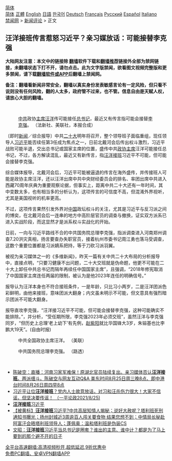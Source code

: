  <!-- 面包屑导航 --> <div class="breadcrumb"><!-- GTranslate: https://gtranslate.io/ -->  <div class="switcher notranslate">  <div class="selected">  <a href="#" onclick="return false;"> 简体</a>  </div>  <div class="option">  <a href="https://www.bannedbook.org" onclick="doGTranslate('zh-CN|zh-CN');jQuery('div.switcher div.selected a').html(jQuery(this).html());return false;" title="简体中文" class="nturl selected"> 简体</a>  <a href="https://www.bannedbook.org/zh-tw/" onclick="doGTranslate('zh-CN|zh-TW');jQuery('div.switcher div.selected a').html(jQuery(this).html());return false;" title="繁體中文" class="nturl"> 正體</a>  <a href="https://www.bannedbook.org/en/" onclick="doGTranslate('zh-CN|en');jQuery('div.switcher div.selected a').html(jQuery(this).html());return false;" title="English" class="nturl"> English</a>  <a href="https://www.bannedbook.org/ja/" onclick="doGTranslate('zh-CN|ja');jQuery('div.switcher div.selected a').html(jQuery(this).html());return false;" title="日本語" class="nturl"> 日語</a>  <a href="https://www.bannedbook.org/ko/" onclick="doGTranslate('zh-CN|ko');jQuery('div.switcher div.selected a').html(jQuery(this).html());return false;" title="한국어" class="nturl"> 한국어</a>  <a href="https://www.bannedbook.org/de/" onclick="doGTranslate('zh-CN|de');jQuery('div.switcher div.selected a').html(jQuery(this).html());return false;" title="Deutsch" class="nturl"> Deutsch</a>  <a href="https://www.bannedbook.org/fr/" onclick="doGTranslate('zh-CN|fr');jQuery('div.switcher div.selected a').html(jQuery(this).html());return false;" title="Français" class="nturl"> Français</a>  <a href="https://www.bannedbook.org/ru/" onclick="doGTranslate('zh-CN|ru');jQuery('div.switcher div.selected a').html(jQuery(this).html());return false;" title="Русский" class="nturl"> Русский</a>  <a href="https://www.bannedbook.org/es/" onclick="doGTranslate('zh-CN|es');jQuery('div.switcher div.selected a').html(jQuery(this).html());return false;" title="Español" class="nturl"> Español</a>  <a href="https://www.bannedbook.org/it/" onclick="doGTranslate('zh-CN|it');jQuery('div.switcher div.selected a').html(jQuery(this).html());return false;" title="Italiano" class="nturl"> Italiano</a>  </div>  </div>      <div class='breadcrumb-sub'><!-- Breadcrumb NavXT 6.3.0 --> <a href="https://www.bannedbook.org/" class="home">禁闻网</a> &gt; <a href="https://www.bannedbook.org/bnews/comments/" class="category">新闻评论</a> &gt; 正文</div></div><h2>汪洋接班传言惹怒习近平？亲习媒放话：可能接替李克强</h2> <p class="notice"><b>大陆网友注意：本文中的链接除 <a href="https://github.com/bannedbook/fanqiang" >翻墙</a>软件下载和<a href="https://github.com/killgcd/justmysocks/blob/master/README.md">翻墙推荐</a>链接外全部为禁网链接，未翻墙状态下打不开，请勿点击。此为文字版禁闻，欲看图文视频完整版和更多禁闻，请下载<a href="https://github.com/bannedbook/fanqiang">翻墙软件或APP</a>后翻墙上禁闻网。</p><p>备注：翻墙看新闻非常安全，翻墙以真实身份发表敏感言论有一定风险，但只看不说则没有任何风险，翻的人太多，政府管不过来，也不管。信息自由是天赋人权，请放心大胆的翻墙。</b></p>  <div class="entry"> <br /> <figure><a href="https://i0.wp.com/upload-images-bucket-v64rleca837do.s3.eu-west-1.amazonaws.com/wp-content/uploads/2021/08/26102845/phpGnjmQ7.jpg?fit=800%2C533&#038;ssl=1" data-caption=" 中共政协主席汪洋传可能接任总书记，最近又有传言指可能会接替李克强。 （法新社、美联社，本报合成）"></a><figcaption class="wp-caption-text"> <a href="https://www.bannedbook.org/bnews/tag/%e4%b8%ad%e5%85%b1/" class="st_tag internal_tag" rel="tag" title="标签 中共 下的日志">中共</a>政协<a href="https://www.bannedbook.org/bnews/tag/%E4%B8%BB%E5%B8%AD/" class="st_tag internal_tag" rel="tag" title="标签 主席 下的日志">主席</a><a href="https://www.bannedbook.org/bnews/tag/%e6%b1%aa%e6%b4%8b/" class="st_tag internal_tag" rel="tag" title="标签 汪洋 下的日志">汪洋</a>传可能接任<a href="https://www.bannedbook.org/bnews/tag/%E6%80%BB%E4%B9%A6%E8%AE%B0/" class="st_tag internal_tag" rel="tag" title="标签 总书记 下的日志">总书记</a>，最近又有传言指可能会接替<a href="https://www.bannedbook.org/bnews/tag/%e6%9d%8e%e5%85%8b%e5%bc%ba/" class="st_tag internal_tag" rel="tag" title="标签 李克强 下的日志">李克强</a>。 （法新社、美联社，本报合成）</figcaption></figure> <p>〔即时<span class='wp_keywordlink_affiliate'><a href="https://www.bannedbook.org/" title="新闻">新闻</a></span>／综合报导〕中共<a href="https://www.bannedbook.org/bnews/tag/%E4%BA%8C%E5%8D%81%E5%A4%A7/" class="st_tag internal_tag" rel="tag" title="标签 二十大 下的日志">二十大</a>明年将召开，整个领导班子面临重组，现任领导人<a href="https://www.bannedbook.org/bnews/tag/%e4%b9%a0%e8%bf%91%e5%b9%b3/" class="st_tag internal_tag" rel="tag" title="标签 习近平 下的日志">习近平</a>能否续任第3任成为焦点之一，日前北戴河会后传出权斗激烈，习近平战败可能半退，交出总书记或国家主席的位置，盛传中共<a href="https://www.bannedbook.org/bnews/tag/%E6%94%BF%E5%8D%8F%E4%B8%BB%E5%B8%AD/" class="st_tag internal_tag" rel="tag" title="标签 政协主席 下的日志">政协主席</a>汪洋可能接任总书记，不过，各方解读混乱，最近又有新传言，指<a href="https://www.bannedbook.org/bnews/tag/%e6%b1%aa%e6%b4%8b%e6%8e%a5%e7%8f%ad/" class="st_tag internal_tag" rel="tag" title="标签 汪洋接班 下的日志">汪洋接班</a>习近平不可能，但可能会接替李克强。</p> <p>综合媒体报导，北戴河会后，习近平可能被逼退的传言在海外盛传，并传接班人可能是政协主席汪洋，还以汪洋出席中共中央财经委员会的排名、率团出席中共进入西藏70周年庆典为重要观察论据，但事实上，距离中共二十大还有一年时间，其中变数太多，也有相当多的分析认为，这项传言的可信度不高，但混淆外界视听，尤其是美国视听的机率更高。</p>  <p>不过，这项传言果然引发外界对<span class='wp_keywordlink_affiliate'><a href="https://www.bannedbook.org/" title="中国" target="_blank">中国</a></span>政坛权斗的关注，尤其是习近平与反习派之间的博奕，在北戴河会后一连串的地方中高阶层官员的调查与撤换，证实双方派系已进入实战阶段，而这显然才是派系权斗实战化的开始。</p> <p>日前，一向与习近平路线不合的中共国务院总理李克强，指派调查进入河南郑州调查7.20洪灾真相，扬言要查办失职官员，接着杭州市委书记周江勇也落马受调查，这数个重要位置都是习派嫡系把持，等于刀砍习派羽翼。</p>  <p>被视为亲习媒体之一的《多维新闻》，昨天一篇有关中共二十大布局的分析报导中，直接点明，“只要习健康不出问题，二十大交班就是伪命题，他更不可能在二十大上卸任中共总书记而隔年再续任中国国家主席”，且强调，“2018年修宪取消了中国国家主席连任两届的限制，被认为是他2023年连任的明确信号。”</p> <p>报导认为汪洋本身也不符合接班条件，一是年龄，只比习小两岁，二是汪洋团派色彩鲜明，由他来接班，意味团派大翻身；内文虽未明示不可能，但文意具有强烈暗示团派不可能大翻身。</p>  <p>报导直攻李克强，“汪洋接习近平不可能，但可能会接替李克强，这种可能确实不能排除。”，并分析，“受任期所限，李克强2023年必须交班”，虽然汪洋与李克强同岁，“但历史上总理‘老上幼下’有先例，<span class='wp_keywordlink'><a href="https://www.bannedbook.org/forum2/topic93.html" title="《改革历程-赵紫阳回忆录》" target="_blank">赵紫阳</a></span>就比华国锋大3岁，朱镕基也比李鹏大19天”。(自由时报)</p> <figure id="attachment_54639" aria-describedby="caption-attachment-54639" style="width: 800px" class="wp-caption alignnone"><figcaption id="caption-attachment-54639" class="wp-caption-text">中共全国政协主席汪洋。 （美联）</figcaption></figure> <figure id="attachment_54640" aria-describedby="caption-attachment-54640" style="width: 800px" class="wp-caption alignnone"><figcaption id="caption-attachment-54640" class="wp-caption-text">中共国务院总理李克强。 （路透）</figcaption></figure> <p>&nbsp;</p>  <ul class='op-related-articles' title='相关阅读'> <li><a href='https://www.bannedbook.org/bnews/bannedvideo/20210826/1613382.html' target='_blank'>陈破空：直播：河南习家军难保！原湖北官员陆续复出。亲习媒体否认<b>汪洋接班</b>。两派缠斗。陈破空与网友互动Q&A 美东时间8月25日周三晚8点、即中港台时间8月26日周四早8点</a></li> <li><a href='https://www.bannedbook.org/bnews/bannedvideo/20210826/1613244.html' target='_blank'>习近平让位<b>汪洋接班</b>？党内人士故意放话，对习和汪杀伤力很大！大家不信谣，但坚决要传谣！ （一平论政2021/8/25)</a></li> <li><a href='https://www.bannedbook.org/bnews/bannedvideo/20210825/1612787.html' target='_blank'><b>汪洋接班</b>习近平</a></li> <li><a href='https://www.bannedbook.org/bnews/bannedvideo/20210825/1612628.html' target='_blank'>【被黄标】<b>汪洋接班</b>习近平?中共高层知情人揭秘；说好大赦呢？塔利班死刑通知书曝光；扬州封城近3周逾百人闯关要食物 结果您想不到；中情局长秘赴阿富汗会晤塔利班领导人；蓬佩奥：温和塔利班是伪装CS</a></li> <li><a href='https://www.bannedbook.org/bnews/cbnews/20210824/1611970.html' target='_blank'>文昭：<b>汪洋接班</b>习近平当总书记是圈套？谁出的主意、谁中计？都是为了马上要到的那个避不开的日子</a></li> </ul> <p class="texttj"> <a href="https://github.com/bannedbook/fanqiang/wiki/V2ray%E6%9C%BA%E5%9C%BA" target="_blank">全平台高速翻墙:高清视频秒开,超低延迟,9折优惠中</a><br/> <a href="https://github.com/bannedbook/fanqiang/wiki/%E7%A6%81%E9%97%BB%E7%BD%91%E5%AE%89%E5%8D%93%E7%BF%BB%E5%A2%99%E6%96%B0%E9%97%BBAPP" target="_blank">免费PC翻墙、安卓VPN翻墙APP</a></p><p>&nbsp;</p><a name='sharetosocial'></a>  <div style="margin-bottom:5px;padding-bottom:5px;clear:both"> <div id="archive-pix-1" class="banner-ads"> <!-- AuctionX Display platform tag START --> <div id="26318x728x90x621x_ADSLOT2" clicktrack="%%CLICK_URL_ESC%%"></div> <!-- AuctionX Display platform tag END --> </div> <div id="archive-pix-2" class="banner-ads"> <!-- AuctionX Display platform tag START --> <div id="26315x300x250x621x_ADSLOT2" clicktrack="%%CLICK_URL_ESC%%"></div> <!-- AuctionX Display platform tag END --> </div> </div>  <div id="archive-pix-1" class="banner-ads"> <!-- AuctionX Display platform tag START --> <div id="26318x728x90x621x_ADSLOT3" clicktrack="%%CLICK_URL_ESC%%"></div> <!-- AuctionX Display platform tag END --> </div> </div><!--END ENTRY--> 